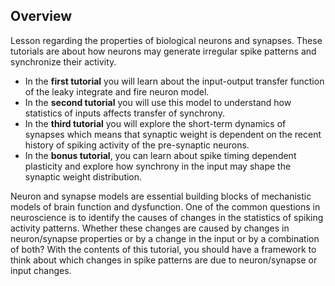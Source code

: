 ## Overview

Lesson regarding the properties of biological neurons and synapses. These tutorials are about how neurons may generate irregular spike patterns and synchronize their activity.

* In the **first tutorial** you will learn about the input-output transfer function of the leaky integrate and fire neuron model.
* In the **second tutorial** you will use this model to understand how statistics of inputs affects transfer of synchrony.
* In the **third tutorial** you will explore the short-term dynamics of synapses which means that synaptic weight is dependent on the recent history of spiking activity of the pre-synaptic neurons.
* In the **bonus tutorial**, you can learn about spike timing dependent plasticity and explore how synchrony in the input may shape the synaptic weight distribution.
  
Neuron and synapse models are essential building blocks of mechanistic models of brain function and dysfunction. One of the common questions in neuroscience is to identify the causes of changes in the statistics of spiking activity patterns. Whether these changes are caused by changes in neuron/synapse properties or by a change in the input or by a combination of both? With the contents of this tutorial, you should have a framework to think about which changes in spike patterns are due to neuron/synapse or input changes.
